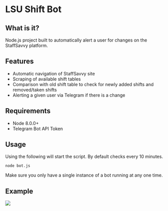 
# LSU Shift Bot
## What is it?
Node.js project built to automatically alert a user for changes on the StaffSavvy platform. 
## Features
 - Automatic navigation of StaffSavvy site
 - Scraping of available shift tables
 - Comparison with old shift table to check for newly added shifts and removed/taken shifts
 - Alerting a given user via Telegram if there is a change
## Requirements
 - Node 8.0.0+ 
 - Telegram Bot API Token
## Usage
Using the following will start the script. By default checks every 10 minutes.

    node bot.js

Make sure you only have a single instance of a bot running at any one time.
##  Example
![](https://i.imgur.com/5FuUMLM.png)
